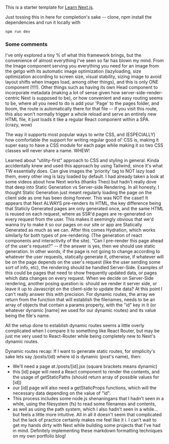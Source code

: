 This is a starter template for [Learn Next.js](https://nextjs.org/learn).

Just tossing this in here for completion's sake -- clone, npm install the dependencies and run it locally with

```
npm run dev
```

### Some comments

I've only explored a tiny % of what this framework brings, but the convenience of almost everything I've seen so far has blown my mind.
From the Image component serving you everything you need for an image from the getgo with its automatic image optimization (lazyloading, size optimization according to screen size, visual stability, sizing image to avoid layout shifts when images load, among other things), and this is only ONE component (!!!!). Other things such as having its own Head component to incorporate metadata (making a lot of sense given how server-side-render-centric Next is supposed to be), or how convenient and easy routing seems to be, where all you need to do is add your 'Page' to the pages folder, and boom, the route is automatically there for that file -- if you visit this route, this also won't normally trigger a whole reload and serve an entirely new HTML file, it just loads it like a regular React component within a SPA. (crazy, wow)

The way it supports most popular ways to write CSS, and (ESPECIALLY) how comfortable the support for writing regular good ol' CSS is, making it super easy to have a CSS module for each page while making it so two CSS classes will never share a name. WHEW!

Learned about "utility-first" approach to CSS and styling in general. Kinda accidentally knew and used this approach by using Tailwind, since it's what TW essentially does.
Can give images the 'priority' tag to NOT lazy load them, every other img is lazy loaded by default.
I had already taken a look at some videos about how Next works (thanks Theo) but hadn't really dove that deep into Static Generation vs Server-side Rendering. In all honesty, I thought Static Generation just meant regularly loading the page on the client side as one has been doing forever. This was NOT the case!! It appears that Next ALWAYS pre-renders its HTML, the key difference being that Staticly Generated pages are only generated once, and the same HTML is reused on each request, where as SSR'd pages are re-generated on every request from the user.
This makes it seemingly obvious that we'd wanna try to make it so our pages on our site or app are Statically Generated as much as we can.
After this comes Hydration, which works similarly for both types of pre-rendering. (The generation of react components and interactivity of the site).
"Can I pre-render this page ahead of the user's request?" -- if the answer is yes, then we should use static generation. In other words, if the page is not going to change according to whatever the user requests, statically generate it, otherwise, if whatever will be on the page depends on the user's request (like the user sending some sort of info, etc), the rendering should be handled Server-Side. Examples of this could be pages that need to show frequently updated data, or pages which data changes on every request. When we decide on Server-Side rendering, another posing question is: should we render it server side, or leave it up to Javascript on the client-side to update the data? At this point I can't really answer this with precision.
For dynamic routes, the array we return from the function that will establish the filenames, needs to be an array of objects that contain a params property, with the "id" key in it (or whatever dynamic [name] we used for our dynamic routes) and its value being the file's name.

All the setup done to establish dynamic routes seems a little overly complicated when I compare it to something like React Router, but may be just me very used to React-Router while being completely new to Next's dynamic routes.

Dynamic routes recap: If I want to generate static routes, for simplicity's sake lets say /posts/{id} where id is dynamic (post's name), then:

- We'll need a page at /posts/[id].jsx (square brackets means dynamic)
- this [id] page will need a React component to render the contents, and the usage of getStaticPaths (should return array of possible values for [id])
- our [id] page will also need a getStaticProps functions, which will the necessary data depending on the value of "id".
- This process includes some node.js shenaningans that I hadn't seen in a while, using the filesystem (fs) to read some filenames and contents,
- as well as using the path system, which I also hadn't seen in a while... but feels a little more intuitive.
  All in all it doesn't seem that complicated but the lack of practice certainly makes me feel like it i. I can't wait to get my hands dirty with Next while building some projects that I've had in mind.
  Definitely implementing these markdown formatting techniques on my own portfolio blog!
